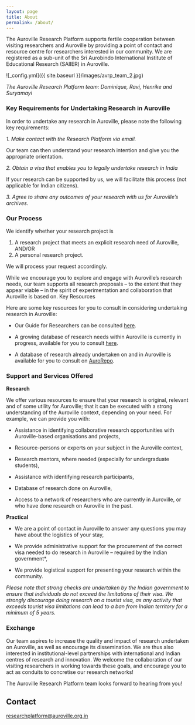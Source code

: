 ```yaml
---
layout: page
title: About
permalink: /about/
---
```


The Auroville Research Platform supports fertile cooperation between visiting researchers and Auroville by providing a point of contact and resource centre for researchers interested in our community. We are registered as a sub-unit of the Sri Aurobindo International Institute of Educational Research (SAIIER) in Auroville.

![_config.yml]({{ site.baseurl }}/images/avrp_team_2.jpg)

*The Auroville Research Platform team: Dominique, Ravi, Henrike and Suryamayi*

### Key Requirements for Undertaking Research in Auroville

In order to undertake any research in Auroville, please note the following key requirements:

*1. Make contact with the Research Platform via email.*

Our team can then understand your research intention and give you the appropriate orientation.

*2. Obtain a visa that enables you to legally undertake research in India*

If your research can be supported by us, we will facilitate this process (not applicable for Indian citizens).

*3. Agree to share any outcomes of your research with us for Auroville’s archives.*

### Our Process

We identify whether your research project is

1. A research project that meets an explicit research need of Auroville, AND/OR
2. A personal research project.

We will process your request accordingly.

While we encourage you to explore and engage with Auroville’s research needs, our team supports all research proposals – to the extent that they appear viable – in the spirit of experimentation and collaboration that Auroville is based on.
Key Resources

Here are some key resources for you to consult in considering undertaking research in Auroville:

- Our Guide for Researchers can be consulted [here](https://google.com).

- A growing database of research needs within Auroville is currently in progress, available for you to consult [here](http://auroville-learning.net/what-you-can-do/research/).

- A database of research already undertaken on and in Auroville is available for you to consult on [AuroRepo](https://aurorepo.in).


### Support and Services Offered

**Research**

We offer various resources to ensure that your research is original, relevant and of some utility for Auroville; that it can be executed with a strong understanding of the Auroville context, depending on your need. For example, we can provide you with:

- Assistance in identifying collaborative research opportunities with Auroville-based organisations and projects,

- Resource-persons or experts on your subject in the Auroville context,

- Research mentors, where needed (especially for undergraduate students),

- Assistance with identifying research participants,

- Database of research done on Auroville,

- Access to a network of researchers who are currently in Auroville, or who have done research on Auroville in the past.

**Practical**

- We are a point of contact in Auroville to answer any questions you may have about the logistics of your stay,

- We provide administrative support for the procurement of the correct visa needed to do research in Auroville – required by the Indian government*,

- We provide logistical support for presenting your research within the community.

*Please note that strong checks are undertaken by the Indian government to ensure that individuals do not exceed the limitations of their visa. We strongly discourage doing research on a tourist visa, as any activity that exceeds tourist visa limitations can lead to a ban from Indian territory for a minimum of 5 years.*

### Exchange

Our team aspires to increase the quality and impact of research undertaken on Auroville, as well as encourage its dissemination. We are thus also interested in institutional-level partnerships with international and Indian centres of research and innovation. We welcome the collaboration of our visiting researchers in working towards these goals, and encourage you to act as conduits to concretise our research networks!

The Auroville Research Platform team looks forward to hearing from you!

## Contact

<a href="mailto:researchplatform@auroville.org.in">researchplatform@auroville.org.in</a>
